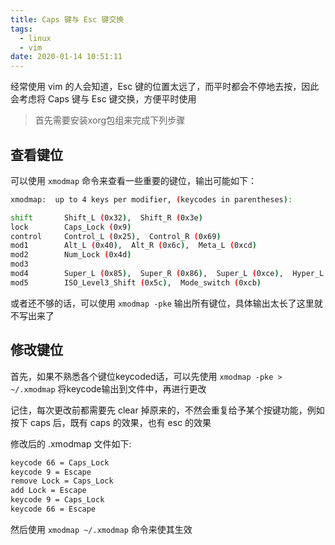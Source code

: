 ```yaml
---
title: Caps 键与 Esc 键交换
tags:
  - linux
  - vim
date: 2020-01-14 10:51:11
---
```



经常使用 vim 的人会知道，Esc 键的位置太远了，而平时都会不停地去按，因此会考虑将 Caps 键与 Esc 键交换，方便平时使用

<!-- more -->

> 首先需要安装xorg包组来完成下列步骤

## 查看键位

可以使用 `xmodmap` 命令来查看一些重要的键位，输出可能如下：

```sh
xmodmap:  up to 4 keys per modifier, (keycodes in parentheses):

shift       Shift_L (0x32),  Shift_R (0x3e)
lock        Caps_Lock (0x9)
control     Control_L (0x25),  Control_R (0x69)
mod1        Alt_L (0x40),  Alt_R (0x6c),  Meta_L (0xcd)
mod2        Num_Lock (0x4d)
mod3
mod4        Super_L (0x85),  Super_R (0x86),  Super_L (0xce),  Hyper_L (0xcf)
mod5        ISO_Level3_Shift (0x5c),  Mode_switch (0xcb)
```

或者还不够的话，可以使用 `xmodmap -pke` 输出所有键位，具体输出太长了这里就不写出来了

## 修改键位

首先，如果不熟悉各个键位keycoded话，可以先使用 `xmodmap -pke > ~/.xmodmap` 将keycode输出到文件中，再进行更改

记住，每次更改前都需要先 clear 掉原来的，不然会重复给予某个按键功能，例如按下 caps 后，既有 caps 的效果，也有 esc 的效果

修改后的 .xmodmap 文件如下:

```sh
keycode 66 = Caps_Lock
keycode 9 = Escape
remove Lock = Caps_Lock
add Lock = Escape
keycode 9 = Caps_Lock
keycode 66 = Escape
```

然后使用 `xmodmap ~/.xmodmap` 命令来使其生效
